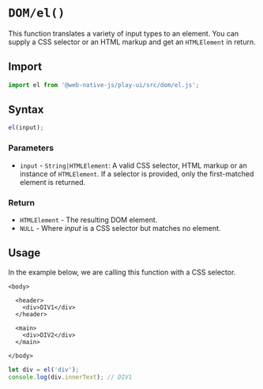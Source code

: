 # `DOM/el()`

This function translates a variety of input types to an element. You can supply a CSS selector or an HTML markup and get an `HTMLElement` in return.

## Import

```javascript
import el from '@web-native-js/play-ui/src/dom/el.js';
```

## Syntax

```javascript
el(input);
```

### Parameters

* `input` - `String|HTMLElement`: A valid CSS selector, HTML markup or an instance of `HTMLElement`. If a selector is provided, only the first-matched element is returned.

### Return

* `HTMLElement` - The resulting DOM element.
* `NULL` - Where _input_ is a CSS selector but matches no element.

## Usage

In the example below, we are calling this function with a CSS selector.

```markup
<body>

  <header>
    <div>DIV1</div>
  </header>

  <main>
    <div>DIV2</div>
  </main>

</body>
```

```javascript
let div = el('div');
console.log(div.innerText); // DIV1
```

